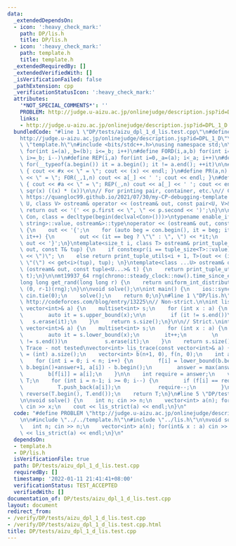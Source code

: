 ```yaml
---
data:
  _extendedDependsOn:
  - icon: ':heavy_check_mark:'
    path: DP/lis.h
    title: DP/lis.h
  - icon: ':heavy_check_mark:'
    path: template.h
    title: template.h
  _extendedRequiredBy: []
  _extendedVerifiedWith: []
  _isVerificationFailed: false
  _pathExtension: cpp
  _verificationStatusIcon: ':heavy_check_mark:'
  attributes:
    '*NOT_SPECIAL_COMMENTS*': ''
    PROBLEM: http://judge.u-aizu.ac.jp/onlinejudge/description.jsp?id=DPL_1_D
    links:
    - http://judge.u-aizu.ac.jp/onlinejudge/description.jsp?id=DPL_1_D
  bundledCode: "#line 1 \"DP/tests/aizu_dpl_1_d_lis.test.cpp\"\n#define PROBLEM \"\
    http://judge.u-aizu.ac.jp/onlinejudge/description.jsp?id=DPL_1_D\"\n\n#line 1\
    \ \"template.h\"\n#include <bits/stdc++.h>\nusing namespace std;\n\n#define FOR(i,a,b)\
    \ for(int i=(a),_b=(b); i<=_b; i++)\n#define FORD(i,a,b) for(int i=(a),_b=(b);\
    \ i>=_b; i--)\n#define REP(i,a) for(int i=0,_a=(a); i<_a; i++)\n#define EACH(it,a)\
    \ for(__typeof(a.begin()) it = a.begin(); it != a.end(); ++it)\n\n#define DEBUG(x)\
    \ { cout << #x << \" = \"; cout << (x) << endl; }\n#define PR(a,n) { cout << #a\
    \ << \" = \"; FOR(_,1,n) cout << a[_] << ' '; cout << endl; }\n#define PR0(a,n)\
    \ { cout << #a << \" = \"; REP(_,n) cout << a[_] << ' '; cout << endl; }\n\n#define\
    \ sqr(x) ((x) * (x))\n\n// For printing pair, container, etc.\n// Copied from\
    \ https://quangloc99.github.io/2021/07/30/my-CP-debugging-template.html\ntemplate<class\
    \ U, class V> ostream& operator << (ostream& out, const pair<U, V>& p) {\n   \
    \ return out << '(' << p.first << \", \" << p.second << ')';\n}\n\ntemplate<class\
    \ Con, class = decltype(begin(declval<Con>()))>\ntypename enable_if<!is_same<Con,\
    \ string>::value, ostream&>::type\noperator << (ostream& out, const Con& con)\
    \ {\n    out << '{';\n    for (auto beg = con.begin(), it = beg; it != con.end();\
    \ it++) {\n        out << (it == beg ? \"\" : \", \") << *it;\n    }\n    return\
    \ out << '}';\n}\ntemplate<size_t i, class T> ostream& print_tuple_utils(ostream&\
    \ out, const T& tup) {\n    if constexpr(i == tuple_size<T>::value) return out\
    \ << \")\"; \n    else return print_tuple_utils<i + 1, T>(out << (i ? \", \" :\
    \ \"(\") << get<i>(tup), tup); \n}\ntemplate<class ...U> ostream& operator <<\
    \ (ostream& out, const tuple<U...>& t) {\n    return print_tuple_utils<0, tuple<U...>>(out,\
    \ t);\n}\n\nmt19937_64 rng(chrono::steady_clock::now().time_since_epoch().count());\n\
    long long get_rand(long long r) {\n    return uniform_int_distribution<long long>\
    \ (0, r-1)(rng);\n}\n\nvoid solve();\n\nint main() {\n    ios::sync_with_stdio(0);\
    \ cin.tie(0);\n    solve();\n    return 0;\n}\n#line 1 \"DP/lis.h\"\n// Source:\
    \ http://codeforces.com/blog/entry/13225\n// Non-strict.\n\nint lis_non_strict(const\
    \ vector<int>& a) {\n    multiset<int> s;\n    for (int x : a) {\n        s.insert(x);\n\
    \        auto it = s.upper_bound(x);\n\n        if (it != s.end())\n         \
    \   s.erase(it);\n    }\n    return s.size();\n}\n\n// Strict.\nint lis_strict(const\
    \ vector<int>& a) {\n    multiset<int> s;\n    for (int x : a) {\n        s.insert(x);\n\
    \        auto it = s.lower_bound(x);\n        it++;\n        \n        if (it\
    \ != s.end())\n            s.erase(it);\n    }\n    return s.size();\n}\n\n//\
    \ Trace - not tested\nvector<int> lis_trace(const vector<int>& a) {\n    int n\
    \ = (int) a.size();\n    vector<int> b(n+1, 0), f(n, 0);\n    int answer = 0;\n\
    \    for (int i = 0; i < n; i++) {\n        f[i] = lower_bound(b.begin() + 1,\
    \ b.begin()+answer+1, a[i]) - b.begin();\n        answer = max(answer, f[i]);\n\
    \        b[f[i]] = a[i];\n    }\n\n    int require = answer;\n    vector<int>\
    \ T;\n    for (int i = n-1; i >= 0; i--) {\n        if (f[i] == require) {\n \
    \           T.push_back(a[i]);\n            require--;\n        }\n    }\n   \
    \ reverse(T.begin(), T.end());\n    return T;\n}\n#line 5 \"DP/tests/aizu_dpl_1_d_lis.test.cpp\"\
    \n\nvoid solve() {\n    int n; cin >> n;\n    vector<int> a(n); for(int& x : a)\
    \ cin >> x;\n    cout << lis_strict(a) << endl;\n}\n"
  code: "#define PROBLEM \"http://judge.u-aizu.ac.jp/onlinejudge/description.jsp?id=DPL_1_D\"\
    \n\n#include \"../../template.h\"\n#include \"../lis.h\"\n\nvoid solve() {\n \
    \   int n; cin >> n;\n    vector<int> a(n); for(int& x : a) cin >> x;\n    cout\
    \ << lis_strict(a) << endl;\n}\n"
  dependsOn:
  - template.h
  - DP/lis.h
  isVerificationFile: true
  path: DP/tests/aizu_dpl_1_d_lis.test.cpp
  requiredBy: []
  timestamp: '2022-01-11 21:41:41+08:00'
  verificationStatus: TEST_ACCEPTED
  verifiedWith: []
documentation_of: DP/tests/aizu_dpl_1_d_lis.test.cpp
layout: document
redirect_from:
- /verify/DP/tests/aizu_dpl_1_d_lis.test.cpp
- /verify/DP/tests/aizu_dpl_1_d_lis.test.cpp.html
title: DP/tests/aizu_dpl_1_d_lis.test.cpp
---
```

